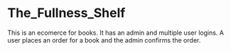 # The_Fullness_Shelf 
 This is an ecomerce for books. It has an admin and multiple user logins. A user places an order for a book and the admin confirms the order. 
